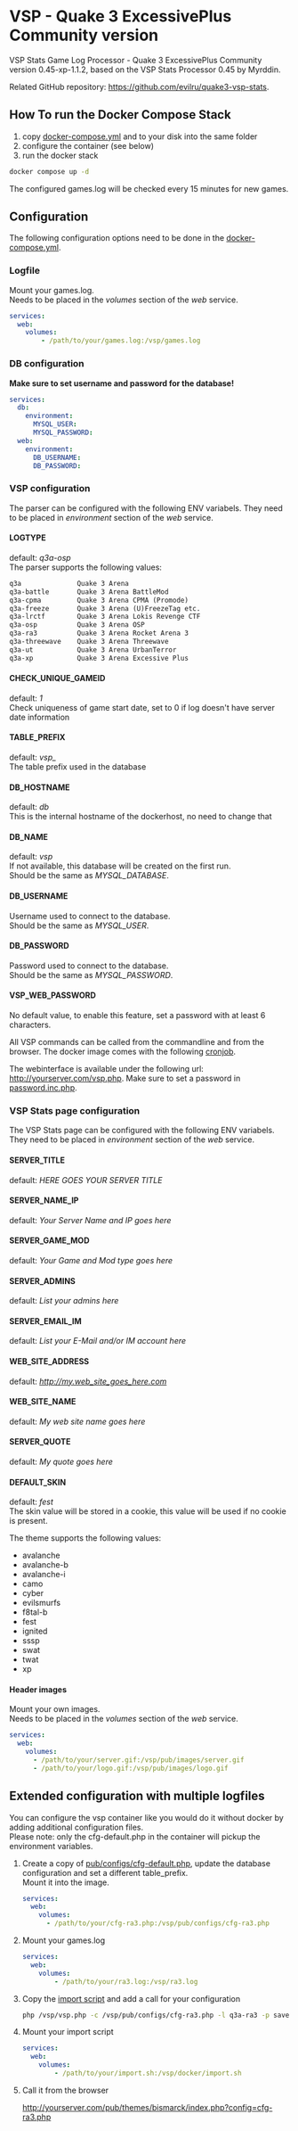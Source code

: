 # VSP - Quake 3 ExcessivePlus Community version

VSP Stats Game Log Processor - Quake 3 ExcessivePlus Community version 0.45-xp-1.1.2, based on the VSP Stats Processor 0.45 by Myrddin.

Related GitHub repository:
<https://github.com/evilru/quake3-vsp-stats>.

## How To run the Docker Compose Stack

1. copy [docker-compose.yml] and to your disk into the same folder
1. configure the container (see below)
1. run the docker stack

```sh
docker compose up -d
```

The configured games.log will be checked every 15 minutes for new games.

## Configuration

The following configuration options need to be done in the [docker-compose.yml].

### Logfile

Mount your games.log.  
Needs to be placed in the _volumes_ section of the _web_ service.

```yaml
services:
  web:
    volumes:
        - /path/to/your/games.log:/vsp/games.log
```

### DB configuration

**Make sure to set username and password for the database!**

```yaml
services:
  db:
    environment:
      MYSQL_USER:
      MYSQL_PASSWORD:
  web:
    environment:
      DB_USERNAME:
      DB_PASSWORD:
```

### VSP configuration

The parser can be configured with the following ENV variabels. They need to be placed in _environment_ section of the _web_ service.

#### LOGTYPE

default: _q3a-osp_  
The parser supports the following values:

```txt
q3a              Quake 3 Arena
q3a-battle       Quake 3 Arena BattleMod
q3a-cpma         Quake 3 Arena CPMA (Promode)
q3a-freeze       Quake 3 Arena (U)FreezeTag etc.
q3a-lrctf        Quake 3 Arena Lokis Revenge CTF
q3a-osp          Quake 3 Arena OSP
q3a-ra3          Quake 3 Arena Rocket Arena 3
q3a-threewave    Quake 3 Arena Threewave
q3a-ut           Quake 3 Arena UrbanTerror
q3a-xp           Quake 3 Arena Excessive Plus
```

#### CHECK_UNIQUE_GAMEID

default: _1_  
Check uniqueness of game start date, set to 0 if log doesn't have server date information

#### TABLE_PREFIX

default: _vsp\__  
The table prefix used in the database

#### DB_HOSTNAME

default: _db_  
This is the internal hostname of the dockerhost, no need to change that

#### DB_NAME

default: _vsp_  
If not available, this database will be created on the first run.  
Should be the same as _MYSQL_DATABASE_.

#### DB_USERNAME

Username used to connect to the database.  
Should be the same as _MYSQL_USER_.

#### DB_PASSWORD

Password used to connect to the database.  
Should be the same as _MYSQL_PASSWORD_.

#### VSP_WEB_PASSWORD

No default value, to enable this feature, set a password with at least 6 characters.

All VSP commands can be called from the commandline and from the browser. The docker image comes with the following [cronjob].

The webinterface is available under the following url: http://yourserver.com/vsp.php.
Make sure to set a password in [password.inc.php].

### VSP Stats page configuration

The VSP Stats page can be configured with the following ENV variabels. They need to be placed in _environment_ section of the _web_ service.

#### SERVER_TITLE

default: _HERE GOES YOUR SERVER TITLE_

#### SERVER_NAME_IP

default: _Your Server Name and IP goes here_

#### SERVER_GAME_MOD

default: _Your Game and Mod type goes here_

#### SERVER_ADMINS

default: _List your admins here_

#### SERVER_EMAIL_IM

default: _List your E-Mail and/or IM account here_

#### WEB_SITE_ADDRESS

default: _http://my.web_site_goes_here.com_

#### WEB_SITE_NAME

default: _My web site name goes here_

#### SERVER_QUOTE

default: _My quote goes here_

#### DEFAULT_SKIN

default: _fest_  
The skin value will be stored in a cookie, this value will be used if no cookie is present.

The theme supports the following values:

* avalanche
* avalanche-b
* avalanche-i
* camo
* cyber
* evilsmurfs
* f8tal-b
* fest
* ignited
* sssp
* swat
* twat
* xp

#### Header images

Mount your own images.  
Needs to be placed in the _volumes_ section of the _web_ service.

```yaml
services:
  web:
    volumes:
      - /path/to/your/server.gif:/vsp/pub/images/server.gif
      - /path/to/your/logo.gif:/vsp/pub/images/logo.gif
```

## Extended configuration with multiple logfiles

You can configure the vsp container like you would do it without docker by adding additional configuration files.  
Please note: only the cfg-default.php in the container will pickup the environment variables.

1. Create a copy of [pub/configs/cfg-default.php], update the database configuration and set a different table_prefix.  
Mount it into the image.

    ```yaml
    services:
      web:
        volumes:
          - /path/to/your/cfg-ra3.php:/vsp/pub/configs/cfg-ra3.php
    ```

1. Mount your games.log

    ```yaml
    services:
      web:
        volumes:
            - /path/to/your/ra3.log:/vsp/ra3.log
    ```

1. Copy the [import script] and add a call for your configuration

    ```sh
    php /vsp/vsp.php -c /vsp/pub/configs/cfg-ra3.php -l q3a-ra3 -p savestate 1 ra3.log
    ```

1. Mount your import script

    ```yaml
    services:
      web:
        volumes:
            - /path/to/your/import.sh:/vsp/docker/import.sh
    ```

1. Call it from the browser

    <http://yourserver.com/pub/themes/bismarck/index.php?config=cfg-ra3.php>

[docker-compose.yml]: https://github.com/evilru/quake3-vsp-stats/blob/master/docker-compose.yml
[cronjob]: https://github.com/evilru/quake3-vsp-stats/blob/master/docker/import-cron
[pub/configs/cfg-default.php]: https://github.com/evilru/quake3-vsp-stats/blob/master/pub/configs/cfg-default.php
[import script]: https://github.com/evilru/quake3-vsp-stats/blob/master/docker/import.sh
[password.inc.php]: https://github.com/evilru/quake3-vsp-stats/blob/master/password.inc.php
